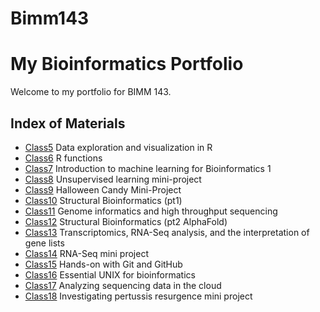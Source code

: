 # Bimm143
# My Bioinformatics Portfolio

Welcome to my portfolio for BIMM 143.

## Index of Materials

- [Class5](class5.md) Data exploration and visualization in R
- [Class6](class6.md) R functions
- [Class7](class7.md) Introduction to machine learning for Bioinformatics 1
- [Class8](class8.md)  Unsupervised learning mini-project
- [Class9](class9.md) Halloween Candy Mini-Project
- [Class10](class10.md) Structural Bioinformatics (pt1)
- [Class11](class11.md) Genome informatics and high throughput sequencing
- [Class12](class12.md) Structural Bioinformatics (pt2 AlphaFold)
- [Class13](class13.md) Transcriptomics, RNA-Seq analysis, and the interpretation of gene lists
- [Class14](class14.md) RNA-Seq mini project
- [Class15](class15.md) Hands-on with Git and GitHub
- [Class16](class16.md) Essential UNIX for bioinformatics
- [Class17](class17.md) Analyzing sequencing data in the cloud
- [Class18](class18.md)  Investigating pertussis resurgence mini project


